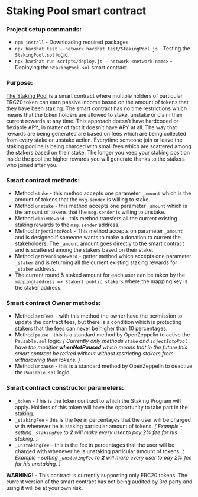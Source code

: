 # Staking Pool smart contract

### Project setup commands:
* ```npm install``` - Downloading required packages.
* ```npx hardhat test --network hardhat test/StakingPool.js``` - Testing the `StakingPool.sol` logic.
* ```npx hardhat run scripts/deploy.js --network <network-name>``` - Deploying the `StakingPool.sol` smart contract.

### Purpose:
[The Staking Pool](https://github.com/mnedelchev-vn/staking-pool/blob/master/contracts/StakingPool.sol) is a smart contract where multiple holders of particular ERC20 token can earn passive income based on the amount of tokens that they have been staking. The smart contract has no time restrictions which means that the token holders are allowed to stake, unstake or claim their current rewards at any time. This approach doesn't have hardcoded or flexiable APY, in matter of fact it doesn't have APY at all. The way that rewards are being generated are based on fees which are being collected from every stake or unstake action. Everytime someone join or leave the staking pool he is being charged with small fees which are scattered among the stakers based on their stake. The longer you keep your staking position inside the pool the higher rewards you will generate thanks to the stakers who joined after you.

### Smart contract methods:
* Method `stake` - this method accepts one parameter `_amount` which is the amount of tokens that the `msg.sender` is willing to stake.
* Method `unstake` - this method accepts one parameter `_amount` which is the amount of tokens that the `msg.sender` is willing to unstake.
* Method `claimReward` - this method transfers all the current existing staking rewards to the `msg.sender` address.
* Method `injectIntoPool` - This method accepts on parameter `_amount` and is designed if someone wants to make a donation to current the stakeholders. The `_amount` amount goes directly to the smart contract and is scattered among the stakers based on their stake.
* Method `getPendingReward` - getter method which accepts one parameter `_staker` and is returning all the current existing staking rewards for `_staker` address.
* The current round & staked amount for each user can be taken by the `mapping(address => Staker) public stakers` where the mapping key is the staker address.

### Smart contract Owner methods:
* Method `setFees` - with this method the owner have the permission to update the contract fees, but there is a condition which is protecting stakers that the fees can never be higher than 10 percentages.
* Method `pause` - this is a standard method by OpenZeppelin to active the `Pausable.sol` logic. _( Currently only methods `stake` and `injectIntoPool` have the modifier **whenNotPaused** which means that in the future this smart contract be retired without without restricting stakers from withdrawing their tokens. )_
* Method `unpause` - this is a standard method by OpenZeppelin to deactive the `Pausable.sol` logic.

### Smart contract constructor parameters:
* `_token` - This is the token contract to which the Staking Program will apply. Holders of this token will have the opportunity to take part in the staking.
* `_stakingFee` - this is the fee in percentages that the user will be charged with whenever he is staking particular amount of tokens. _( Example - setting `_stakingFee` to **2** will make every user to pay 2% fee for his staking. )_
* `_unstakingFee` - this is the fee in percentages that the user will be charged with whenever he is unstaking particular amount of tokens. _( Example - setting `_unstakingFee` to **2** will make every user to pay 2% fee for his unstaking. )_


**WARNING!** - This contract is currently supporting only ERC20 tokens. The current version of the smart contract has not being audited by 3rd party and using it will be at your own risk.
